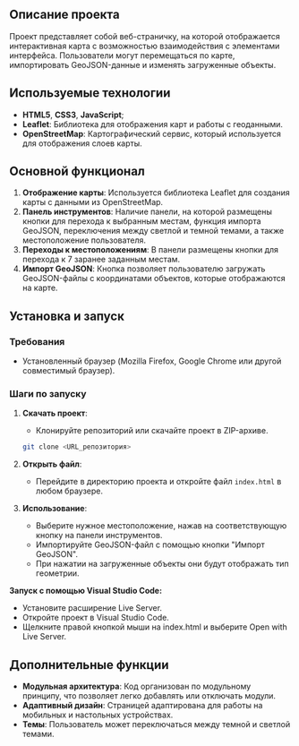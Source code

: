 ## Описание проекта

Проект представляет собой веб-страничку, на которой отображается интерактивная карта с возможностью взаимодействия с элементами интерфейса. Пользователи могут перемещаться по карте, импортировать GeoJSON-данные и изменять загруженные объекты.

## Используемые технологии

- **HTML5**, **CSS3**, **JavaScript**;
- **Leaflet**: Библиотека для отображения карт и работы с геоданными.
- **OpenStreetMap**: Картографический сервис, который используется для отображения слоев карты.

## Основной функционал

1. **Отображение карты**: Используется библиотека Leaflet для создания карты с данными из OpenStreetMap.
2. **Панель инструментов**: Наличие панели, на которой размещены кнопки для перехода к выбранным местам, функция импорта GeoJSON, переключения между светлой и темной темами, а также местоположение пользователя.
3. **Переходы к местоположениям**: В панели размещены кнопки для перехода к 7 заранее заданным местам.
4. **Импорт GeoJSON**: Кнопка позволяет пользователю загружать GeoJSON-файлы с координатами объектов, которые отображаются на карте.

## Установка и запуск

### Требования

- Установленный браузер (Mozilla Firefox, Google Chrome или другой совместимый браузер).
  
### Шаги по запуску

1. **Скачать проект**:
   - Клонируйте репозиторий или скачайте проект в ZIP-архиве.

   ```bash
   git clone <URL_репозитория>
   ```

2. **Открыть файл**:
   - Перейдите в директорию проекта и откройте файл `index.html` в любом браузере.

3. **Использование**:
   - Выберите нужное местоположение, нажав на соответствующую кнопку на панели инструментов.
   - Импортируйте GeoJSON-файл с помощью кнопки "Импорт GeoJSON".
   - При нажатии на загруженные объекты они будут отображать тип геометрии.
  

**Запуск с помощью Visual Studio Code:**
- Установите расширение Live Server.
- Откройте проект в Visual Studio Code.
- Щелкните правой кнопкой мыши на index.html и выберите Open with Live Server.  

## Дополнительные функции

- **Модульная архитектура**: Код организован по модульному принципу, что позволяет легко добавлять или отключать модули.
- **Адаптивный дизайн**: Страницей адаптирована для работы на мобильных и настольных устройствах.
- **Темы**: Пользователь может переключаться между темной и светлой темами.

